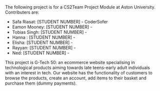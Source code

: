 The following project is for a CS2Team Project Module at Aston University.
Contributers are:
- Safa Riasat: [STUDENT NUMBER] - CoderSofer
- Eamon Mooney: [STUDENT NUMBER] -
- Tobias Singh: [STUDENT NUMBER] -
- Hanna : [STUDENT NUMBER] -
- Elisha: [STUDENT NUMBER] -
- Rayyan: [STUDENT NUMBER] -
- Ned: [STUDENT NUMBER] -

This project is G-Tech 50: an ecommerce website specialising in technological products aiming towards late teens-early adult individuals with an interest in tech.
Our website has the functionality of customers to browse the products, create an account, add items to their basket and purchase them (dummy payments).
